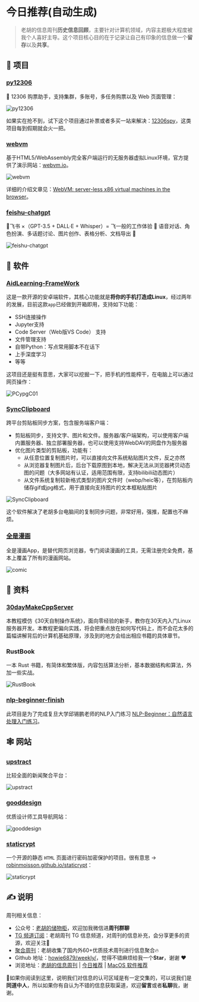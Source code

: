 # 今日推荐(自动生成)

> 老胡的信息周刊**历史信息回顾**，主要针对计算机领域，内容主题极大程度被我个人喜好主导。这个项目核心目的在于记录让自己有印象的信息做一个**留存**以及**共享**。


## 🎯 项目 

### [py12306](https://github.com/pjialin/py12306)

🚂 12306 购票助手，支持集群，多账号，多任务购票以及 Web 页面管理：

![py12306](https://images-1252557999.file.myqcloud.com/uPic/py12306.jpg)

如果实在抢不到，试下这个项目通过补票或者多买一站来解决：[12306spy](https://github.com/elroy93/12306spy)，这类项目每到假期就会火一把。 

### [webvm](https://github.com/leaningtech/webvm)

基于HTML5/WebAssembly完全客户端运行的无服务器虚拟Linux环境，官方提供了演示网站：[webvm.io](https://webvm.io/)。

![webvm](https://images-1252557999.file.myqcloud.com/uPic/1yRQBe.png)

详细的介绍文章见：[WebVM: server-less x86 virtual machines in the browser](https://medium.com/leaningtech/webvm-client-side-x86-virtual-machines-in-the-browser-40a60170b361)。 

### [feishu-chatgpt](https://github.com/Leizhenpeng/feishu-chatgpt)

🎒飞书 ×（GPT-3.5 + DALL·E + Whisper）= 飞一般的工作体验 🚀 语音对话、角色扮演、多话题讨论、图片创作、表格分析、文档导出 🚀

![feishu-chatgpt](https://images-1252557999.file.myqcloud.com/uPic/feishu-chatgpt.png) 

## 🤖 软件 

### [AidLearning-FrameWork](https://github.com/aidlearning/AidLearning-FrameWork)

这是一款开源的安卓端软件，其核心功能就是**将你的手机打造成Linux**，经过两年的发展，目前这款`app`已经做到开箱即用，支持如下功能：

- SSH连接操作
- Jupyter支持
- Code Server（Web版VS Code） 支持
- 文件管理支持
- 自带Python：写点常用脚本不在话下
- 上手深度学习
- 等等

这项目还是挺有意思，大家可以挖掘一下，把手机的性能榨干，在电脑上可以通过网页操作：

![PCypgC01](https://images-1252557999.file.myqcloud.com/uPic/PCypgC01.png) 

### [SyncClipboard](https://github.com/Jeric-X/SyncClipboard)

跨平台剪贴板同步方案，包含服务端客户端：

- 剪贴板同步，支持文字、图片和文件。服务器/客户端架构，可以使用客户端内置服务器、独立部署服务器，也可以使用支持WebDAV的网盘作为服务器
- 优化图片类型的剪贴板，功能有：
	- 从任意位置复制图片时，可以直接向文件系统粘贴图片文件，反之亦然
	- 从浏览器复制图片后，后台下载原图到本地，解决无法从浏览器拷贝动态图的问题（大多网站有认证，适用范围有限，支持bilibili动态图片）
	- 从文件系统复制较新格式类型的图片文件时（webp/heic等），在剪贴板内储存gif或jpg格式，用于直接向支持图片的文本框粘贴图片

![SyncClipboard](https://images-1252557999.file.myqcloud.com/uPic/SyncClipboard.jpg)

这个软件解决了老胡多台电脑间的复制同步问题，非常好用，强推，配置也不麻烦。 

### [全是漫画](https://github.com/hongchacha/cartoon)

全是漫画App，是替代网页浏览器，专门阅读漫画的工具，无需注册完全免费，基本上覆盖了所有的漫画网站。

![comic](https://images-1252557999.file.myqcloud.com/uPic/FXXmY5.jpg) 

## 👀 资料 

### [30dayMakeCppServer](https://github.com/yuesong-feng/30dayMakeCppServer)

本教程模仿《30天自制操作系统》，面向零经验的新手，教你在30天内入门Linux服务器开发。本教程更偏向实践，将会把重点放在如何写代码上，而不会花太多的篇幅讲解背后的计算机基础原理，涉及到的地方会给出相应书籍的具体章节。 

### RustBook

一本 Rust 书籍，有简体和繁体版，内容包括算法分析，基本数据结构和算法，外加一些实战。

![RustBook](https://images-1252557999.file.myqcloud.com/uPic/RustBook.jpg) 

### [nlp-beginner-finish](https://github.com/Alic-yuan/nlp-beginner-finish)

此项目是为了完成复旦大学邱锡鹏老师的NLP入门练习 [NLP-Beginner：自然语言处理入门练习](https://github.com/FudanNLP/nlp-beginner)。 

## 🕸 网站 

### [upstract](https://upstract.com/)

比较全面的新闻聚合平台：

![upstract](https://images-1252557999.file.myqcloud.com/uPic/upstract.jpg) 

### [gooddesign](https://www.gooddesign.tools/)

优质设计师工具导航网站：

![gooddesign](https://images-1252557999.file.myqcloud.com/uPic/gooddesign.jpg) 

### [staticrypt](https://github.com/robinmoisson/staticrypt)

一个开源的静态 `HTML` 页面进行密码加密保护的项目。很有意思 -> [robinmoisson.github.io/staticrypt](https://robinmoisson.github.io/staticrypt/)：

![staticrypt](https://images-1252557999.file.myqcloud.com/uPic/staticrypt.jpg) 

## ✍️ 说明

周刊相关信息：

- 公众号：[老胡的储物柜](https://images-1252557999.file.myqcloud.com/uPic/ETIbMe.jpg)，欢迎加我微信进**周刊群聊**
- [TG 频道订阅](https://t.me/howie_weekly)：老胡周刊 TG 信息频道，对周刊的信息补充，会分享更多的资源，欢迎关注👏
- [聚合周刊](https://www.fre321.com/weekly)：老胡收集了国内外60+优质技术周刊进行信息聚合🔥
- Github 地址：[howie6879/weekly/](https://github.com/howie6879/weekly/)，觉得不错麻烦给我一个**Star**，谢谢 ❤️
- 浏览地址：[老胡的信息周刊](https://weekly.howie6879.com) | [今日推荐](https://weekly.howie6879.com/recommend/index.html) | [MacOS 软件推荐](https://weekly.howie6879.com/soft/mac.html)

🙌如果你阅读到这里，说明我们对信息的认可区域是有一定交集的，可以说我们是**同道中人**，所以如果你有自认为不错的信息获取渠道，欢迎**留言**或者**私聊**我，谢谢。